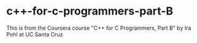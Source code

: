 # c++-for-c-programmers-part-B
This is from the Coursera course "C++ for C Programmers, Part B" by Ira Pohl at UC Santa Cruz
